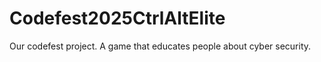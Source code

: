 # Codefest2025CtrlAltElite
 Our codefest project. A game that educates people about cyber security.
